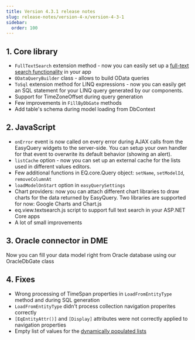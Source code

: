 ```yaml
---
title: Version 4.3.1 release notes
slug: release-notes/version-4-x/version-4-3-1
sidebar:
  order: 100
---
```


## 1. Core library

* `FullTextSearch` extension method - now you can easily set up a [full-text search functionality](https://youtu.be/0XQT6x0Ge08) in your app
* `ODataQueryBuilder` class - allows to build OData queries
* `ToSql` extension method for LINQ expressions - now you can easily get an SQL statement for your LINQ query generated by our components.
* Support for TimeZoneOffset during query generation
* Few improvements in `FillByDbGate` methods
* Add table's schema during model loading from DbContext 

## 2. JavaScript
 
* `onError` event is now called on every error during AJAX calls from the EasyQuery widgets to the server-side. You can setup your own handler for that event to overwrite its default behavior (showing an alert). 
* `listCache` option - now you can set up an external cache for the lists used in different values editors.
* Few additional functions in EQ.core.Query object: `setName`, `setModelId`, `removeColumnAt`
* `loadModelOnStart` option in `easyQuerySettings`
* Chart providers: now you can attach different chart libraries to draw charts for the data returned by EasyQuery. Two libraries are supported for now: Google Charts and Chart.js
* eq.view.textsearch.js script to support full text search in your ASP.NET Core apps
* A lot of small improvements

## 3. Oracle connector in DME

Now you can fill your data model right from Oracle database using our OracleDbGate class

## 4. Fixes

* Wrong processing of TimeSpan properties in `LoadFromEntityType` method and during SQL generation
* `LoadFromEntityType` didn't process collection navigation properites correctly
*  `[EqEntityAttr()]` and `[Display]` attributes were not correctly applied to navigation properties
*  Empty list of values for the [dynamically populated lists](/easyquery/docs/how-to/dynamically-populating-list-webforms)
